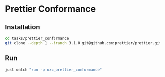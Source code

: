 # Prettier Conformance

## Installation

```bash
cd tasks/prettier_conformance
git clone --depth 1 --branch 3.1.0 git@github.com:prettier/prettier.git
```

## Run

```bash
just watch "run -p oxc_prettier_conformance"
```
